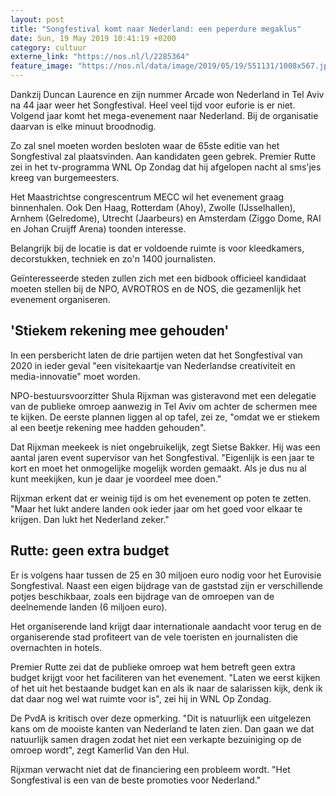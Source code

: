 ```yaml
---
layout: post
title: "Songfestival komt naar Nederland: een peperdure megaklus"
date: Sun, 19 May 2019 10:41:19 +0200
category: cultuur
externe_link: "https://nos.nl/l/2285364"
feature_image: "https://nos.nl/data/image/2019/05/19/551131/1008x567.jpg"
---
```


<p>Dankzij Duncan Laurence en zijn nummer Arcade won Nederland in Tel Aviv na 44 jaar weer het Songfestival. Heel veel tijd voor euforie is er niet. Volgend jaar komt het mega-evenement naar Nederland. Bij de organisatie daarvan is elke minuut broodnodig.</p>
<p>Zo zal snel moeten worden besloten waar de 65ste editie van het Songfestival zal plaatsvinden. Aan kandidaten geen gebrek. Premier Rutte zei in het tv-programma WNL Op Zondag dat hij afgelopen nacht al sms'jes kreeg van burgemeesters.</p>
<p>Het Maastrichtse congrescentrum MECC wil het evenement graag binnenhalen. Ook Den Haag, Rotterdam (Ahoy), Zwolle (IJsselhallen), Arnhem (Gelredome), Utrecht (Jaarbeurs) en Amsterdam (Ziggo Dome, RAI en Johan Cruijff Arena) toonden interesse.</p>
<p>Belangrijk bij de locatie is dat er voldoende ruimte is voor kleedkamers, decorstukken, techniek en zo'n 1400 journalisten.</p>
<p>Geïnteresseerde steden zullen zich met een bidbook officieel kandidaat moeten stellen bij de NPO, AVROTROS en de NOS, die gezamenlijk het evenement organiseren.</p>
<h2>'Stiekem rekening mee gehouden'</h2>
<p>In een persbericht laten de drie partijen weten dat het Songfestival van 2020 in ieder geval "een visitekaartje van Nederlandse creativiteit en media-innovatie" moet worden.</p>
<p>NPO-bestuursvoorzitter Shula Rijxman was gisteravond met een delegatie van de publieke omroep aanwezig in Tel Aviv om achter de schermen mee te kijken. De eerste plannen liggen al op tafel, zei ze, "omdat we er stiekem al een beetje rekening mee hadden gehouden".</p>
<p>Dat Rijxman meekeek is niet ongebruikelijk, zegt Sietse Bakker. Hij was een aantal jaren event supervisor van het Songfestival. "Eigenlijk is een jaar te kort en moet het onmogelijke mogelijk worden gemaakt. Als je dus nu al kunt meekijken, kun je daar je voordeel mee doen."</p>
<p>Rijxman erkent dat er weinig tijd is om het evenement op poten te zetten. "Maar het lukt andere landen ook ieder jaar om het goed voor elkaar te krijgen. Dan lukt het Nederland zeker."</p>
<h2>Rutte: geen extra budget</h2>
<p>Er is volgens haar tussen de 25 en 30 miljoen euro nodig voor het Eurovisie Songfestival. Naast een eigen bijdrage van de gaststad zijn er verschillende potjes beschikbaar, zoals een bijdrage van de omroepen van de deelnemende landen (6 miljoen euro).</p>
<p>Het organiserende land krijgt daar internationale aandacht voor terug en de organiserende stad profiteert van de vele toeristen en journalisten die overnachten in hotels.</p>
<p>Premier Rutte zei dat de publieke omroep wat hem betreft geen extra budget krijgt voor het faciliteren van het evenement. "Laten we eerst kijken of het uit het bestaande budget kan en als ik naar de salarissen kijk, denk ik dat daar nog wel wat ruimte voor is", zei hij in WNL Op Zondag.</p>
<p>De PvdA is kritisch over deze opmerking. "Dit is natuurlijk een uitgelezen kans om de mooiste kanten van Nederland te laten zien. Dan gaan we dat natuurlijk samen dragen zodat het niet een verkapte bezuiniging op de omroep wordt", zegt Kamerlid Van den Hul.</p>
<p>Rijxman verwacht niet dat de financiering een probleem wordt. "Het Songfestival is een van de beste promoties voor Nederland." </p>
